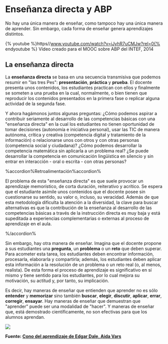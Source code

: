 
# Enseñanza directa y ABP

No hay una única manera de enseñar, como tampoco hay una única manera de aprender. Sin embargo, cada forma de enseñar genera aprendizajes distintos. 

{% youtube %}https//www.youtube.com/watch?v=iJyhR7uCMJw?rel=0{% endyoutube %}
Vídeo creado para el MOOC sobre ABP del INTEF, 2014

## La enseñanza directa

La **enseñanza directa** se basa en una secuencia transmisiva que podemos resumir en "las tres Pes": **presentación**, **práctica** y **prueba**. El docente presenta unos contenidos, los estudiantes practican con ellos y finalmente se someten a una prueba en la cual, normalmente, o bien tienen que reproducir los contenidos presentados en la primera fase o replicar alguna actividad de la segunda fase.

Y ahora hagámonos juntos algunas preguntas: ¿Cómo podemos aspirar a contribuir seriamente al desarrollo de las competencias básicas con una "enseñanza directa" en la cual los estudiantes no tienen oportunidad de tomar decisiones (autonomía e iniciativa personal), usar las TIC de manera autónoma, crítica y creativa (competencia digital y tratamiento de la información) o relacionarse unos con otros y con otras personas (competencia social y ciudadana)? ¿Cómo podemos desarrollar la competencia matemática sin aplicarla a un problema real? ¿Se puede desarrollar la competencia en comunicación lingüística en silencio y sin entrar en interacción - oral o escrita - con otras personas?

%accordion%Retroalimentación%accordion%

El problema de esta "enseñanza directa" es que suele provocar un aprendizaje memorístico, de corta duración, reiterativo y acrítico. Se espera que el estudiante asimile unos contenidos que el docente posee sin cuestionarse su sentido, su valor o, incluso, su veracidad. Además de que esta metodología dificulta la atención a la diversidad, la clave para buscar alternativas es que la contribución de la enseñanza al desarrollo de las competencias básicas a través de la instrucción directa es muy baja y está supeditada a experiencias complementarias o externas al proceso de aprendizaje en el aula.

%/accordion%

Sin embargo, hay otra manera de enseñar. Imagina que el docente propone a sus estudiantes una **pregunta**, un **problema** o un **reto** que deben superar. Para acometer esta tarea, los estudiantes deben encontrar información, procesarla, elaborarla y compartirla; además, los estudiantes deben aplicar esta información a la resolución de un problema o un reto real (o, al menos, realista). De esta forma el proceso de aprendizaje es significativo en sí mismo y tiene sentido para los estudiantes, por lo cual mejora su motivación, su actitud y, por tanto, su implicación.

Es decir, hay maneras de enseñar que entienden que aprender no es sólo **entender** y **memorizar** sino también **buscar**, **elegir**, **discutir**, **aplicar**, **errar**, **corregir**, **ensayar**. Hay maneras de enseñar que demuestran que "aprender" puede ser una modalidad de "hacer". Y maneras de enseñar que, está demostrado científicamente, no son efectivas para que los alumnos aprendan.

![](https://raw.githubusercontent.com/catedu/abp/master/cono-del-aprendizaje-de-edgar-dale-1-728.jpg)

**Fuente: [Cono del aprendizaje de Edgar Dale, Aida Vars](http://es.slideshare.net/aidaivars/cono-del-aprendizaje-de-edgar-dale)**
